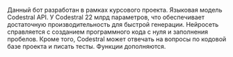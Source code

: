 Данный бот разработан в рамках курсового проекта.
Языковая модель Codestral API.
У Codestral 22 млрд параметров, что обеспечивает достаточную производительность для быстрой генерации.
Нейросеть справляется с созданием программного кода с нуля и заполнения пробелов. 
Кроме того, Codestral может отвечать на вопросы по кодовой базе проекта и писать тесты. 
Функции дополняются.
